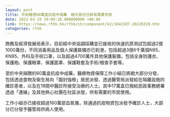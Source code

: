 ```yaml
---
layout: post
title: 中央贈港60萬盒抗疫中成藥　絕大部分已給有需要市民
date: 2022-03-29 19:09:28.000000000 +08:00
link: https://news.rthk.hk/rthk/ch/component/k2/1641507-20220329.htm
categories: rthk
---
```


商務及經濟發展局表示，目前經中央協調採購並已接收的快速抗原測試包超過2億1000萬份，不同消毒用品及個人保護裝備亦已到港，包括超過3億6千萬個N95、KN95、外科及手術口罩，以及超過4700萬件其他保護裝備，包括全身防護衣、保護袍、保護眼罩、保護面罩、保護鞋套及手術/檢查手套等。

至於中央捐贈的60萬盒抗疫中成藥，醫療物資保障工作小組已將絕大部分分發，包括透過食物及衞生局向「圍封強檢」居民派發、透過醫管局派發給在隔離設施的確診患者，以及在18間中醫診所接受治療的人士。其中17萬盒已撥給民政事務總署透過「連線」及其他熱心社團在社區派發，供有需要的市民使用。

工作小組亦已接收超過160萬部血氧儀，除通過抗疫物資包派發予確診人士，大部分已分發予醫管局供病人使用。
